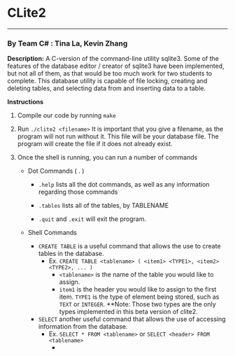 # **CLite2** 

---

### By **Team C\#** : Tina La, Kevin Zhang

**Description:** A C-version of the command-line utility sqlite3. Some of the features of the database editor / creator of sqlite3 have been implemented, but not all of them, as that would be too much work for two students to complete. This database utility is capable of file locking, creating and deleting tables, and selecting data from and inserting data to a table. 

**Instructions**

1. Compile our code by running ```make```

2. Run ```./clite2 <filename>``` It is important that you give a filename, as the program will not run without it. This file will be your database file. The program will create the file if it does not already exist.

3. Once the shell is running, you can run a number of commands

   - Dot Commands ( . )

     - ```.help``` lists all the dot commands, as well as any information regarding those commands

     - ```.tables``` lists all of the tables, by TABLENAME

     - ```.quit``` and ```.exit``` will exit the program.
   - Shell Commands 
     - ```CREATE TABLE``` is a useful command that allows the use to create tables in the database. 
       - Ex. ```CREATE TABLE <tablename> ( <item1> <TYPE1>, <item2> <TYPE2>, ... )```   
         - ```<tablename>``` is the name of the table you would like to assign.
         - ```item1``` is the header you would like to assign to the first item. ```TYPE1``` is the type of element being stored, such as ```TEXT``` or ```INTEGER```. **Note: Those two types are the only types implemented in this beta version of clite2.  
     - ```SELECT``` another useful command that allows the use of accessing information from the database.
       - Ex. ```SELECT * FROM <tablename>``` or ```SELECT <header> FROM <tablename>``` 
         - ​